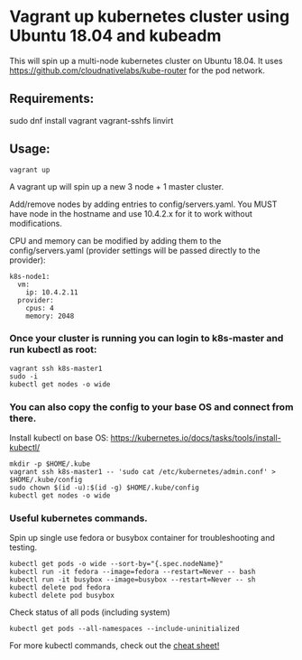 # Vagrant up kubernetes cluster using Ubuntu 18.04 and kubeadm
This will spin up a multi-node kubernetes cluster on Ubuntu 18.04.
It uses https://github.com/cloudnativelabs/kube-router for the pod network.

## Requirements:
sudo dnf install vagrant vagrant-sshfs linvirt

## Usage:
```
vagrant up
```
A vagrant up will spin up a new 3 node + 1 master cluster.

Add/remove nodes by adding entries to config/servers.yaml. You MUST have node in the hostname and use 10.4.2.x for it to work without modifications.

CPU and memory can be modified by adding them to the config/servers.yaml (provider settings will be passed directly to the provider):
```
k8s-node1:
  vm:
    ip: 10.4.2.11
  provider:
    cpus: 4
    memory: 2048
```

### Once your cluster is running you can login to k8s-master and run kubectl as root:
```
vagrant ssh k8s-master1
sudo -i
kubectl get nodes -o wide
```

### You can also copy the config to your base OS and connect from there.
Install kubectl on base OS: https://kubernetes.io/docs/tasks/tools/install-kubectl/
```
mkdir -p $HOME/.kube
vagrant ssh k8s-master1 -- 'sudo cat /etc/kubernetes/admin.conf' > $HOME/.kube/config
sudo chown $(id -u):$(id -g) $HOME/.kube/config
kubectl get nodes -o wide
```

### Useful kubernetes commands.
Spin up single use fedora or busybox container for troubleshooting and testing.
```
kubectl get pods -o wide --sort-by="{.spec.nodeName}"
kubectl run -it fedora --image=fedora --restart=Never -- bash
kubectl run -it busybox --image=busybox --restart=Never -- sh
kubectl delete pod fedora
kubectl delete pod busybox
```

Check status of all pods (including system)
```
kubectl get pods --all-namespaces --include-uninitialized
```

For more kubectl commands, check out the [cheat sheet!](https://kubernetes.io/docs/reference/kubectl/cheatsheet/)
